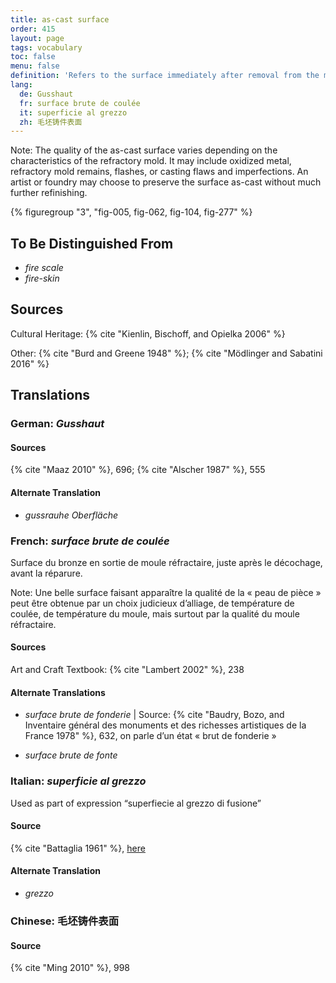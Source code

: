 ```yaml
---
title: as-cast surface
order: 415
layout: page
tags: vocabulary
toc: false
menu: false
definition: 'Refers to the surface immediately after removal from the mold, before fettling and chasing.'
lang:
  de: Gusshaut
  fr: surface brute de coulée
  it: superficie al grezzo
  zh: 毛坯铸件表面
---
```


<div class="backmatter">

Note: The quality of the as-cast surface varies depending on the characteristics of the refractory mold. It may include oxidized metal, refractory mold remains, flashes, or casting flaws and imperfections. An artist or foundry may choose to preserve the surface as-cast without much further refinishing.

</div>

{% figuregroup "3", "fig-005, fig-062, fig-104, fig-277" %}

## To Be Distinguished From

- *fire scale*
- *fire-skin*

## Sources

Cultural Heritage: {% cite "Kienlin, Bischoff, and Opielka 2006" %}

Other: {% cite "Burd and Greene 1948" %}; {% cite "Mödlinger and Sabatini 2016" %}

## Translations

<div class="accordion">

### **German**: *Gusshaut*

#### Sources

{% cite "Maaz 2010" %}, 696; {% cite "Alscher 1987" %}, 555

#### Alternate Translation

- *gussrauhe Oberfläche*

### **French**: *surface brute de coulée*

Surface du bronze en sortie de moule réfractaire, juste après le décochage, avant la réparure.

<div class="backmatter">

Note: Une belle surface faisant apparaître la qualité de la « peau de pièce » peut être obtenue par un choix judicieux d’alliage, de température de coulée, de température du moule, mais surtout par la qualité du moule réfractaire.

</div>

#### Sources

Art and Craft Textbook: {% cite "Lambert 2002" %}, 238

#### Alternate Translations

- *surface brute de fonderie* | Source: {% cite "Baudry, Bozo, and Inventaire général des monuments et des richesses artistiques de la France 1978" %}, 632, on parle d’un état « brut de fonderie »

- *surface brute de fonte*

### **Italian**: *superficie al grezzo*

Used as part of expression “superfiecie al grezzo di fusione”

#### Source

{% cite "Battaglia 1961" %}, [here](http://www.gdli.it/pdf_viewer/Scripts/pdf.js/web/viewer.asp?file=/PDF/GDLI07/GDLI_07_ocr_46.pdf&parola=grezzoni)

#### Alternate Translation

- *grezzo*

### **Chinese**: 毛坯铸件表面

#### Source

{% cite "Ming 2010" %}, 998

</div>
